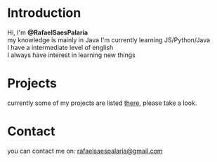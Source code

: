 # Introduction
Hi, I'm **@RafaelSaesPalaria**  
my knowledge is mainly in Java
I'm currently learning JS/Python/Java  
I have a intermediate level of english  
I always have interest in learning new things
# Projects
currently some of my projects are listed [there](https://rafaelsaespalaria.github.io/web-test/), please take a look.
# Contact
you can contact me on: rafaelsaespalaria@gmail.com
